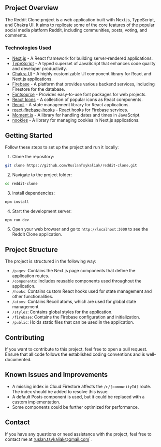 ## Project Overview

The Reddit Clone project is a web application built with Next.js, TypeScript, and Chakra UI. It aims to replicate some of the core features of the popular social media platform Reddit, including communities, posts, voting, and comments.

### Technologies Used

- [Next.js](https://nextjs.org/docs/pages/api-reference/create-next-app) - A React framework for building server-rendered applications.
- [TypeScript](https://www.typescriptlang.org/) - A typed superset of JavaScript that enhances code quality and developer productivity.
- [Chakra UI](https://chakra-ui.com/getting-started/nextjs-guide) - A highly customizable UI component library for React and Next.js applications.
- [Firebase](https://firebase.google.com/) - A platform that provides various backend services, including Firestore for the database.
- [Fontsource](https://github.com/fontsource/fontsource) - Provides easy-to-use font packages for web projects.
- [React Icons](https://react-icons.github.io/react-icons/) - A collection of popular icons as React components.
- [Recoil](https://recoiljs.org/docs/basic-tutorial/atoms/) - A state management library for React applications.
- [react-firebase-hooks](https://www.npmjs.com/package/react-firebase-hooks) - React hooks for Firebase services.
- [Moment.js](https://momentjs.com/) - A library for handling dates and times in JavaScript.
- [nookies](https://www.npmjs.com/package/nookies) - A library for managing cookies in Next.js applications.

## Getting Started

Follow these steps to set up the project and run it locally:

1. Clone the repository:

```bash
git clone https://github.com/RuslanTsykaliak/reddit-clone.git
```

2. Navigate to the project folder:

```bash
cd reddit-clone
```

3. Install dependencies:

```bash
npm install
```

4. Start the development server:

```bash
npm run dev
```

5. Open your web browser and go to `http://localhost:3000` to see the Reddit Clone application.

## Project Structure

The project is structured in the following way:

- `/pages`: Contains the Next.js page components that define the application routes.
- `/components`: Includes reusable components used throughout the application.
- `/hooks`: Contains custom React hooks used for state management and other functionalities.
- `/atoms`: Contains Recoil atoms, which are used for global state management.
- `/styles`: Contains global styles for the application.
- `/firebase`: Contains the Firebase configuration and initialization.
- `/public`: Holds static files that can be used in the application.

## Contributing

If you want to contribute to this project, feel free to open a pull request. Ensure that all code follows the established coding conventions and is well-documented.

## Known Issues and Improvements

- A missing index in Cloud Firestore affects the `/r/[communityId]` route. The index should be added to resolve this issue.
- A default Posts component is used, but it could be replaced with a custom implementation.
- Some components could be further optimized for performance.

## Contact

If you have any questions or need assistance with the project, feel free to contact me at ruslan.tsykaliak@gmail.com`.
